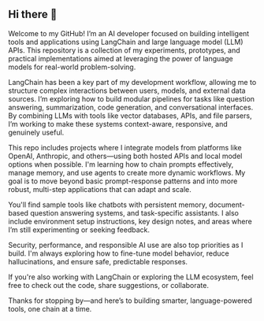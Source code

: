 ## Hi there 👋

Welcome to my GitHub! I’m an AI developer focused on building intelligent tools and applications using LangChain and large language model (LLM) APIs. This repository is a collection of my experiments, prototypes, and practical implementations aimed at leveraging the power of language models for real-world problem-solving.

LangChain has been a key part of my development workflow, allowing me to structure complex interactions between users, models, and external data sources. I’m exploring how to build modular pipelines for tasks like question answering, summarization, code generation, and conversational interfaces. By combining LLMs with tools like vector databases, APIs, and file parsers, I’m working to make these systems context-aware, responsive, and genuinely useful.

This repo includes projects where I integrate models from platforms like OpenAI, Anthropic, and others—using both hosted APIs and local model options when possible. I'm learning how to chain prompts effectively, manage memory, and use agents to create more dynamic workflows. My goal is to move beyond basic prompt-response patterns and into more robust, multi-step applications that can adapt and scale.

You'll find sample tools like chatbots with persistent memory, document-based question answering systems, and task-specific assistants. I also include environment setup instructions, key design notes, and areas where I’m still experimenting or seeking feedback.

Security, performance, and responsible AI use are also top priorities as I build. I'm always exploring how to fine-tune model behavior, reduce hallucinations, and ensure safe, predictable responses.

If you're also working with LangChain or exploring the LLM ecosystem, feel free to check out the code, share suggestions, or collaborate.

Thanks for stopping by—and here’s to building smarter, language-powered tools, one chain at a time.
